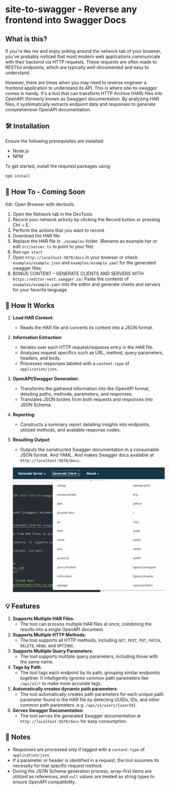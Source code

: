 # site-to-swagger - Reverse any frontend into Swagger Docs

## What is this?

If you're like me and enjoy poking around the network tab of your browser, you've probably noticed that most modern web applications communicate with their backend via HTTP requests. These requests are often made to RESTful endpoints, which are typically well-documented and easy to understand.

However, there are times when you may need to reverse engineer a frontend application to understand its API. This is where site-to-swagger comes in handy. It's a tool that can transform HTTP Archive (HAR) files into OpenAPI (formerly known as Swagger) documentation. By analyzing HAR files, it systematically extracts endpoint data and responses to generate comprehensive OpenAPI documentation.

## 🛠 Installation

Ensure the following prerequisites are installed:

- Node.js
- NPM

To get started, install the required packages using:

```bash
npm install
```

## 🚀 How To - Coming Soon

tldr: Open Browser with devtools.

1. Open the Network tab in the DevTools
2. Record your network activity by clicking the Record button or pressing Ctrl + E.
3. Perform the actions that you want to record.
4. Download the HAR file
5. Replace the HAR file in `./examples` folder. (Rename as example.har or edit `src/server.ts` to point to your file)
6. Run `npm start`
7. Open `http://localhost:5678/docs` in your browser or check `examples/example.json` and `examples/example.yaml` for the generated swagger files.
8. BONUS CONTENT - GENERATE CLIENTS AND SERVERS WITH `https://editor-next.swagger.io/`
Paste the contents of `examples/example.yaml` into the editor and generate clients and servers for your favorite language

## 📖 How It Works

1. **Load HAR Content**:
    - Reads the HAR file and converts its content into a JSON format.
2. **Information Extraction**:
    - Iterates over each HTTP request/response entry in the HAR file.
    - Analyzes request specifics such as URL, method, query parameters, headers, and body.
    - Processes responses labeled with a `content-type` of `application/json`.
3. **OpenAPI/Swagger Generation**:
    - Transforms the gathered information into the OpenAPI format, detailing paths, methods, parameters, and responses.
    - Translates JSON bodies from both requests and responses into JSON Schema.
4. **Reporting**:
    - Constructs a summary report detailing insights into endpoints, utilized methods, and available response codes.
5. **Resulting Output**:
    - Outputs the constructed Swagger documentation in a consumable JSON format. And YAML. And makes Swagger docs available at `http://localhost:5678/docs`.

    ![editor-next.swagger.io](/image.png)

## 💡 Features

1. **Supports Multiple HAR Files**:
    - The tool can process multiple HAR files at once, combining the results into a single OpenAPI document.
2. **Supports Multiple HTTP Methods**:
    - The tool supports all HTTP methods, including `GET`, `POST`, `PUT`, `PATCH`, `DELETE`, `HEAD`, and `OPTIONS`.
3. **Supports Multiple Query Parameters**:
    - The tool supports multiple query parameters, including those with the same name.
4. **Tags by Path**:
    - The tool tags each endpoint by its path, grouping similar endpoints together. It intelligently ignores common path parameters like `/api/v1/*` to make more accurate tags.
5. **Automatically creates dynamic path parameters**:
    - The tool automatically creates path parameters for each unique path parameter found in the HAR file by detecting UUIDs, IDs, and other common path parameters. e.g. `/api/v1/users/{userId}`.
6. **Serves Swagger Documentation**:
    - The tool serves the generated Swagger documentation at `http://localhost:5678/docs` for easy consumption.

## 📌 Notes

- Responses are processed only if tagged with a `content-type` of `application/json`.
- If a parameter or header is identified in a request, the tool assumes its necessity for that specific request method.
- During the JSON Schema generation process, array-first items are utilized as references, and `null` values are treated as string types to ensure OpenAPI compatibility.
